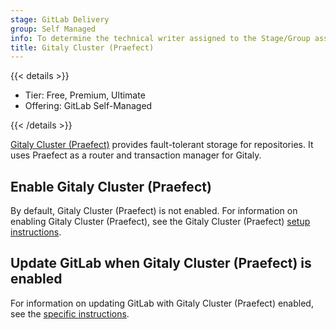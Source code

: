 ```yaml
---
stage: GitLab Delivery
group: Self Managed
info: To determine the technical writer assigned to the Stage/Group associated with this page, see https://handbook.gitlab.com/handbook/product/ux/technical-writing/#assignments
title: Gitaly Cluster (Praefect)
---
```


{{< details >}}

- Tier: Free, Premium, Ultimate
- Offering: GitLab Self-Managed

{{< /details >}}

[Gitaly Cluster (Praefect)](https://docs.gitlab.com/administration/gitaly/praefect/) provides
fault-tolerant storage for repositories. It uses Praefect as a router and transaction manager for
Gitaly.

## Enable Gitaly Cluster (Praefect)

By default, Gitaly Cluster (Praefect) is not enabled. For information on enabling Gitaly Cluster (Praefect), see
the Gitaly Cluster (Praefect) [setup instructions](https://docs.gitlab.com/administration/gitaly/praefect/configure/#setup-instructions).

## Update GitLab when Gitaly Cluster (Praefect) is enabled

For information on updating GitLab with Gitaly Cluster (Praefect) enabled, see the
[specific instructions](https://docs.gitlab.com/update/zero_downtime/#praefect-gitaly-cluster).
